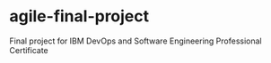 # agile-final-project
Final project for  IBM DevOps and Software Engineering Professional Certificate
